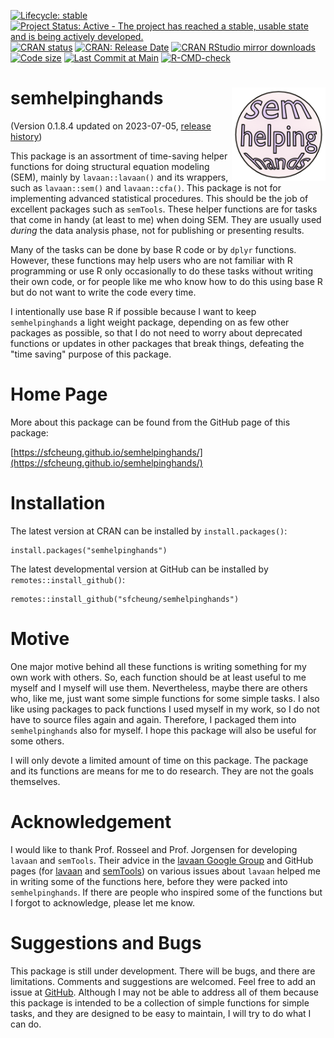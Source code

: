<!-- badges: start -->
[![Lifecycle: stable](https://img.shields.io/badge/lifecycle-stable-brightgreen.svg)](https://lifecycle.r-lib.org/articles/stages.html#stable)
[![Project Status: Active - The project has reached a stable, usable state and is being actively developed.](https://www.repostatus.org/badges/latest/active.svg)](https://www.repostatus.org/#active)
[![CRAN status](https://www.r-pkg.org/badges/version/semhelpinghands?color=blue)](https://CRAN.R-project.org/package=semhelpinghands)
[![CRAN: Release Date](https://www.r-pkg.org/badges/last-release/semhelpinghands?color=blue)](https://cran.r-project.org/package=semhelpinghands)
[![CRAN RStudio mirror downloads](https://cranlogs.r-pkg.org/badges/grand-total/semhelpinghands?color=blue)](https://r-pkg.org/pkg/semhelpinghands)
[![Code size](https://img.shields.io/github/languages/code-size/sfcheung/semhelpinghands.svg)](https://github.com/sfcheung/semhelpinghands)
[![Last Commit at Main](https://img.shields.io/github/last-commit/sfcheung/semhelpinghands.svg)](https://github.com/sfcheung/semhelpinghands/commits/main)
[![R-CMD-check](https://github.com/sfcheung/semhelpinghands/actions/workflows/R-CMD-check.yaml/badge.svg)](https://github.com/sfcheung/semhelpinghands/actions/workflows/R-CMD-check.yaml)
<!-- badges: end -->

# semhelpinghands <img src="man/figures/logo.png" align="right" height="150" />

(Version 0.1.8.4 updated on 2023-07-05, [release history](https://sfcheung.github.io/semhelpinghands/news/index.html))

This package is an assortment of time-saving helper functions for doing structural
equation modeling
(SEM), mainly by `lavaan::lavaan()` and its wrappers, such as
`lavaan::sem()` and `lavaan::cfa()`. This package is not for implementing
advanced statistical procedures. This should be the job of excellent
packages such as `semTools`. These helper functions are for tasks that come
in handy (at least to me) when doing SEM. They are
usually used *during* the data analysis phase, not for publishing
or presenting results.

Many of the tasks can be done by base R code or by `dplyr` functions.
However, these functions may help users who are not familiar with
R programming or use R only occasionally to do these tasks
without writing their own code, or for people like me who know
how to do this using base R but do not want to write the code every
time.

I intentionally use base R if possible because I want to keep
`semhelpinghands` a light weight package, depending on as few
other packages as possible, so that I do not need to worry about
deprecated functions or updates in other packages that break things,
defeating the "time saving" purpose of this package.

# Home Page

More about this package can be found from the GitHub page of this package:

[https://sfcheung.github.io/semhelpinghands/](https://sfcheung.github.io/semhelpinghands/)

# Installation

The latest version at CRAN can be installed by `install.packages()`:

```
install.packages("semhelpinghands")
```

The latest developmental version at GitHub can be installed by `remotes::install_github()`:

```
remotes::install_github("sfcheung/semhelpinghands")
```

# Motive

One major motive behind all these functions
is writing something for my own work
with others. So,
each function should be at least useful
to me myself and I myself will use them.
Nevertheless, maybe there are others
who, like me, just want some simple
functions for some simple tasks. I
also like using packages to pack functions
I used myself in my work, so I do not have to
source files again and again. Therefore,
I packaged them into `semhelpinghands`
also for myself.
I hope this package will also be useful
for some others.

I will only devote a limited amount of
time on this package. The package and
its functions are means for me to do
research. They are not the goals
themselves.

# Acknowledgement

I would like to thank Prof. Rosseel and
Prof. Jorgensen for developing `lavaan`
and `semTools`. Their advice in the
[lavaan Google Group](https://groups.google.com/g/lavaan?pli=1)
and GitHub pages (for [lavaan](https://github.com/yrosseel/lavaan)
and [semTools](https://github.com/simsem/semTools))
on various issues about `lavaan`
helped me in writing some
of the functions here, before they
were packed into `semhelpinghands`.
If there are people who inspired some
of the functions but I forgot to acknowledge,
please let me know.

# Suggestions and Bugs

This package is still under development.
There will be bugs, and there are
limitations. Comments and suggestions
are welcomed. Feel free to add an issue
at [GitHub](https://github.com/sfcheung/semhelpinghands/issues).
Although I may not be able to address
all of them because this package is
intended to be a collection of simple
functions for simple tasks, and
they are designed
to be easy to maintain, I will try to
do what I can do.
